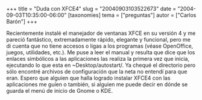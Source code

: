 +++
title = "Duda con XFCE4"
slug = "20040903103522673"
date = "2004-09-03T10:35:00-06:00"
[taxonomies]
tema = ["preguntas"]
autor = ["Carlos Barón"]
+++

Recientemente instalé el manejador de ventanas XFCE en su versión 4 y me
pareció fantástico, extremadamente rápido, elegante y funcional, pero me
di cuenta que no tiene accesos o ligas a los programas (véase
OpenOffice, juegos, utilidades, etc.). Me puse a leer el manual y
resulta que dice que los enlaces simbólicos a las aplicaciones las
realiza la primera vez que inicia, ejecutando lo que esta en
\~Desktop/autostart/. Ya chequé el directorio pero sólo encontré
archivos de configuración que la neta no entendí para que eran. Espero
que alguien que halla logrado instalar XFCE4 con las aplicaciones me
guíen o también, si alguien me puede decir en dónde se guarda el menú de
inicio de Gnome o KDE.

